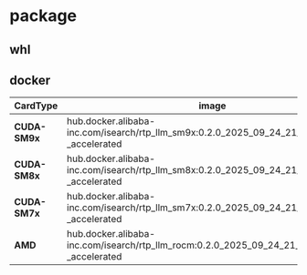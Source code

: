 # package

## whl



## docker

| **CardType**              | **image** | **tag** |
|--------------------------|-------------------|-------------------|
| **CUDA-SM9x**           | hub.docker.alibaba-inc.com/isearch/rtp_llm_sm9x:0.2.0_2025_09_24_21_00_615e568 _accelerated   
| **CUDA-SM8x**           | hub.docker.alibaba-inc.com/isearch/rtp_llm_sm8x:0.2.0_2025_09_24_21_00_615e568 _accelerated   
| **CUDA-SM7x**           | hub.docker.alibaba-inc.com/isearch/rtp_llm_sm7x:0.2.0_2025_09_24_21_00_615e568 _accelerated                |
| **AMD**            | hub.docker.alibaba-inc.com/isearch/rtp_llm_rocm:0.2.0_2025_09_24_21_00_615e568 _accelerated                 |
